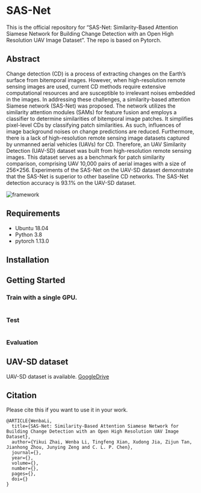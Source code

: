 # SAS-Net

This is the official repository for “SAS-Net: Similarity-Based Attention Siamese Network for Building Change Detection with an Open High Resolution UAV Image Dataset”. The repo is based on Pytorch.

## Abstract

Change detection (CD) is a process of extracting changes on the Earth’s surface from bitemporal images. However, when high-resolution remote sensing images are used, current CD methods require extensive computational resources and are susceptible to irrelevant noises embedded in the images. In addressing these challenges, a similarity-based attention Siamese network (SAS-Net) was proposed. The network utilizes the similarity attention modules (SAMs) for feature fusion and employs a classifier to determine similarities of bitemporal image patches. It simplifies pixel-level CDs by classifying patch similarities. As such, influences of image background noises on change predictions are reduced. Furthermore, there is a lack of high-resolution remote sensing image datasets captured by unmanned aerial vehicles (UAVs) for CD. Therefore, an UAV Similarity Detection (UAV-SD) dataset was built from high-resolution remote sensing images. This dataset serves as a benchmark for patch similarity comparison, comprising UAV 10,000 pairs of aerial images with a size of 256×256. Experiments of the SAS-Net on the UAV-SD dataset demonstrate that the SAS-Net is superior to other baseline CD networks. The SAS-Net detection accuracy is 93.1% on the UAV-SD dataset.

![framework](./framework.jpg)

## Requirements
- Ubuntu 18.04
- Python 3.8
- pytorch 1.13.0

## Installation


## Getting Started

### Train with a single GPU. 
```shell

```

### Test
```shell

```

### Evaluation



## UAV-SD dataset

UAV-SD dataset is available. [GoogleDrive](https://drive.google.com/file/d/1499SYQm1WklKdF1vGfVa6zQN-m_zId_N/view?usp=drive_link)


## Citation

Please cite this if you want to use it in your work.

```
@ARTICLE{WenbaLi,
  title={SAS-Net: Similarity-Based Attention Siamese Network for Building Change Detection with an Open High Resolution UAV Image Dataset}, 
  author={Yikui Zhai, Wenba Li, Tingfeng Xian, Xudong Jia, Zijun Tan, Jianhong Zhou, Junying Zeng and C. L. P. Chen},
  journal={}, 
  year={},
  volume={},
  number={},
  pages={},
  doi={}
}
```

